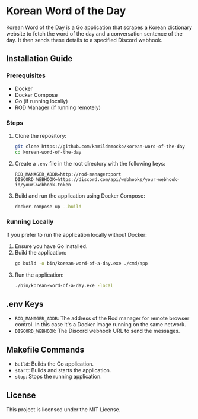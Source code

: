# Korean Word of the Day

Korean Word of the Day is a Go application that scrapes a Korean dictionary website to fetch the word of the day and a conversation sentence of the day. It then sends these details to a specified Discord webhook.

## Installation Guide

### Prerequisites
- Docker
- Docker Compose
- Go (if running locally)
- ROD Manager (if running remotely)

### Steps
1. Clone the repository:
    ```sh
    git clone https://github.com/kamildemocko/korean-word-of-the-day
    cd korean-word-of-the-day
    ```

2. Create a `.env` file in the root directory with the following keys:
    ```env
    ROD_MANAGER_ADDR=http://rod-manager:port
    DISCORD_WEBHOOK=https://discord.com/api/webhooks/your-webhook-id/your-webhook-token
    ```

3. Build and run the application using Docker Compose:
    ```sh
    docker-compose up --build
    ```

### Running Locally
If you prefer to run the application locally without Docker:
1. Ensure you have Go installed.
2. Build the application:
    ```sh
    go build -o bin/korean-word-of-a-day.exe ./cmd/app
    ```
3. Run the application:
    ```sh
    ./bin/korean-word-of-a-day.exe -local
    ```

## .env Keys
- `ROD_MANAGER_ADDR`: The address of the Rod manager for remote browser control. In this case it's a Docker image running on the same network.
- `DISCORD_WEBHOOK`: The Discord webhook URL to send the messages.

## Makefile Commands
- `build`: Builds the Go application.
- `start`: Builds and starts the application.
- `stop`: Stops the running application.

## License
This project is licensed under the MIT License.